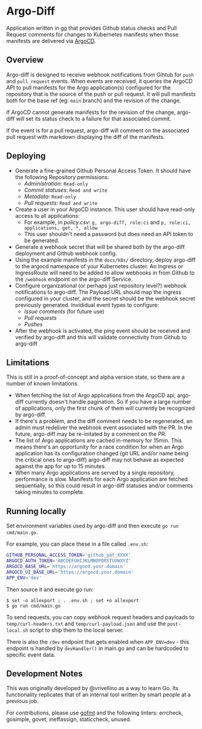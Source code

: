 # Argo-Diff

Application written in [go](https://go.dev/) that provides Github status checks and Pull Request comments
for changes to Kubernetes manifests when those manifests are delivered via
[ArgoCD](https://argo-cd.readthedocs.io/en/stable/).

## Overview

Argo-diff is designed to receive webhook notifications from Gihtub for `push` and `pull_request` events. When
events are received, it queries the ArgoCD API to pull manifests for the Argo application(s) configured for
the repository that is the source of the push or pull request. It will pull manifests both for the base ref
(eg: `main` branch) and the revision of the change.

If ArgoCD cannot generate manifests for the revision of the change, argo-diff will set its status check to a
failure for that associated commit.

If the event is for a pull request, argo-diff will comment on the associated pull request with markdown
displaying the diff of the manifests.

## Deploying

- Generate a fine-grained Github Personal Access Token. It should have the following Repository permissions:
  - *Administration*: `Read-only`
  - *Commit statuses*: `Read and write`
  - *Metadata*: `Read-only`
  - *Pull requests*: `Read and write`
- Create a user in your ArgoCD instance. This user should have read-only access to all applications:
  - For example, in _policy.csv_: `g, argo-diff, role:ci` and `p, role:ci, applications, get, *, allow`
  - This user shouldn't need a password but does need an API token to be generated.
- Generate a webhook secret that will be shared both by the argo-diff deployment and Github webhook config.
- Using the example manifests in the `docs/k8s/` directory, deploy argo-diff to the argocd namespace of your
    Kubernetes cluster. An Ingress or IngressRoute will need to be added to allow webhooks in from Github to
    the `/webhook` endpoint on the argo-diff Service.
- Configure organizational (or perhaps just repository level?) webhook notifications to argo-diff. The Payload
    URL should map the ingress configured in your cluster, and the secret should be the webhook secret
    previously generated. Invididual event types to configure:
  - *Issue comments* (for future use)
  - *Pull requests*
  - *Pushes*
- After the webhook is activated, the ping event should be received and verified by argo-diff and this will
    validate connectivity from Github to argo-diff

## Limitations

This is still in a proof-of-concept and alpha version state, so there are a number of known limitations.

- When fetching the list of Argo applications from the ArgoCD api, argo-diff currently doesn't handle
    pagination. So if you have a large number of applications, only the first chunk of them will currently be
    recognized by argo-diff.
- If there's a problem, and the diff comment needs to be regenerated, an admin must redeliver the webhook
    event associated with the PR. In the future, argo-diff may be re-initated by a comment on the PR.
- The list of Argo applications are cached in-memory for 15min. This means there's an opportunity for a race
    condition for when an Argo application has its configuration changed (git URL and/or name being the
    critical ones to argo-diff) argo-diff may not behave as expected against the app for up to 15 minutes.
- When many Argo applications are served by a single repository, performance is slow. Manifests for each Argo
    application are fetched sequentially, so this could result in argo-diff statuses and/or comments taking
    minutes to complete.

## Running locally

Set environment variables used by argo-diff and then execute `go run cmd/main.go`.

For example, you can place these in a file called `.env.sh`:

```sh
GITHUB_PERSONAL_ACCESS_TOKEN='github_pat_XXXX'
ARGOCD_AUTH_TOKEN='ABCDEFGHIJKLMNOPQRSTUVWXYZ'
ARGOCD_BASE_URL='https://argocd.your.domain'
ARGOCD_UI_BASE_URL='https://argocd.your.domain'
APP_ENV='dev'
```

Then source it and execute go run:

```
$ set -o allexport ; . .env.sh ; set +o allexport
$ go run cmd/main.go
```

To send requests, you can copy webhook request headers and payloads to `temp/curl-headers.txt` and
`temp/curl-payload.json` and use the `post-local.sh` script to ship them to the local server.

There is also the `/dev` endpoint that gets enabled when `APP_ENV=dev` - this endpoint is handled by
`devHandler()` in main.go and can be hardcoded to specific event data.

## Development Notes

This was originally developed by @vrivellino as a way to learn Go. Its functionality replicates that of an
internal tool written by smart people at a previous job.

For contributions, please use [gofmt](https://pkg.go.dev/cmd/gofmt) and the following linters: errcheck,
gosimple, govet, ineffassign, staticcheck, unused.
